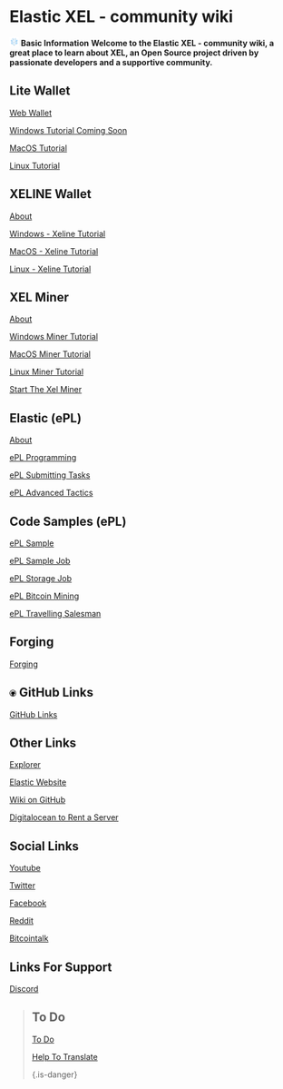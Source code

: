 # Elastic XEL - community wiki

<img src="/uploads/xeline/xelbig.png" alt="Elastic" width="16" height="16"  >  **Basic Information**
**Welcome to the Elastic XEL - community wiki, a great place to learn about XEL, an Open Source project driven by passionate developers and a supportive community.**   

**Lite Wallet**
-----
<p> <a href="web-wallet">Web Wallet</a></p>
<p> <a href="">Windows Tutorial Coming Soon</a></p>
<p> <a href="mac-os-tutorial">MacOS Tutorial</a></p>
<p> <a href="linux-tutoria">Linux Tutorial</a></p>

**XELINE Wallet**
-----
<p> <a href="about-exline">About</a></p>
<p> <a href="windows-xeline">Windows - Xeline Tutorial</a></p>
<p> <a href="mac-os-xeline">MacOS - Xeline Tutorial</a></p>
<p> <a href="linux-xeline">Linux - Xeline Tutorial</a></p>

**XEL Miner**
-----
<p> <a href="xel-miner-about">About</a></p>
<p> <a href="windows-miner-tutorial">Windows Miner Tutorial</a></p>
<p> <a href="mac-os-miner-tutorial">MacOS Miner Tutorial</a></p>
<p> <a href="linux-miner-tutorial">Linux Miner Tutorial</a></p>
<p> <a href="start-the-xel-miner">Start The Xel Miner</a></p>

**Elastic (ePL)**
-----
<p> <a href="about-epl">About</a></p>
<p> <a href="e-pl-programming">ePL Programming</a></p>
<p> <a href="e-pl-submitting-tasks">ePL Submitting Tasks</a></p>
<p> <a href="e-pl-advanced-tactics">ePL Advanced Tactics</a></p>

**Code Samples (ePL)**
-----
<p> <a href="e-pl-sample">ePL Sample</a></p>
<p> <a href="e-pl-simple-job">ePL Sample Job</a></p>
<p> <a href="e-pl-storage-job">ePL Storage Job</a></p>
<p> <a href="e-pl-bitcoin-mining">ePL Bitcoin Mining</a></p>
<p> <a href="e-pl-travelling-salesman">ePL Travelling Salesman</a></p>

**Forging**
-----
<p> <a href="forging">Forging</a></p>


<img src="/uploads/github/github.png" alt="github" width="12" height="12"  > **GitHub Links**
-----
<p> <a href="github-links">GitHub Links</a></p>

**Other Links**
-----
<p> <a href="https://explorer.xel.org/">Explorer</a></p>
<p> <a href="https://xel.org/">Elastic Website</a></p>
<p> <a href="https://github.com/elastic-community/wiki-official">Wiki on GitHub</a></p>
<p> <a href="https://m.do.co/c/2aac5da46414">Digitalocean to Rent a Server</a></p>

**Social Links**
-----
<p> <a href="https://www.youtube.com/channel/UCN58yaAzUmkYXZ-GdOhJqkA/videos">Youtube</a></p>
<p> <a href="https://twitter.com/elastic_coin">Twitter</a></p>
<p> <a href="https://www.facebook.com/ElasticSupercomputer/">Facebook</a></p>
<p> <a href="https://www.reddit.com/r/xel">Reddit</a></p>
<p> <a href="https://bitcointalk.org/index.php?topic=1957064.0">Bitcointalk</a></p>

**Links For Support**
-----
<p><a href="https://discord.gg/6uTJs4X">Discord</a></p>

>**To Do**
>-----
><p><a href="https://github.com/elastic-community/xel-community-tasks/labels/social%20medias">To Do</a></p>
><p><a href="https://crowdin.com/project/XELelastic">Help To Translate </a></p>
>
>{.is-danger}
                      